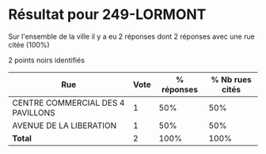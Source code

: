 # Résultat pour 249-LORMONT

Sur l'ensemble de la ville il y a eu 2 réponses dont 2 réponses avec une rue citée (100%)

2 points noirs identifiés

| Rue | Vote | % réponses | % Nb rues cités|
|-----|------|------------|----------------|
| CENTRE COMMERCIAL DES 4 PAVILLONS | 1 | 50% | 50%|
| AVENUE DE LA LIBERATION | 1 | 50% | 50%|
| **Total** | 2 | 100% | 100%|
